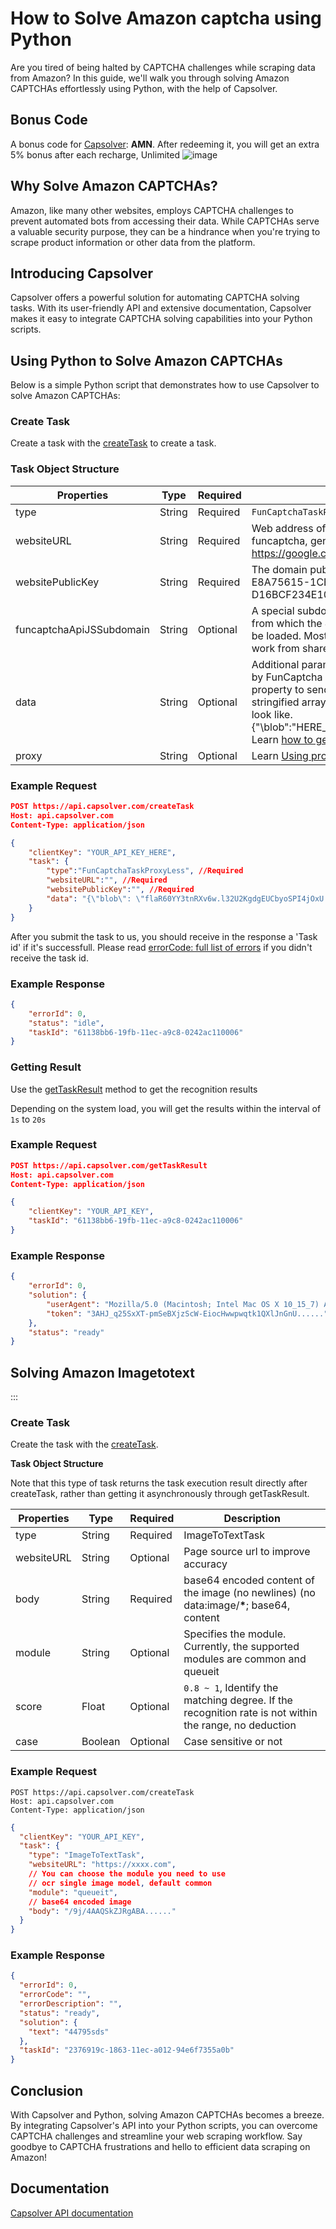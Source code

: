 # How to Solve Amazon captcha using Python
Are you tired of being halted by CAPTCHA challenges while scraping data from Amazon? In this guide, we'll walk you through solving Amazon CAPTCHAs effortlessly using Python, with the help of Capsolver.

## Bonus Code
 A bonus code for [Capsolver](https://www.capsolver.com/): **AMN**. After redeeming it, you will get an extra 5% bonus after each recharge, Unlimited
 ![image](https://github.com/ERIZOAT/solve-amazon-captcha-python/assets/157081315/fc2a6424-a77d-48f1-a33d-458d1dfae0d9)


## Why Solve Amazon CAPTCHAs?

Amazon, like many other websites, employs CAPTCHA challenges to prevent automated bots from accessing their data. While CAPTCHAs serve a valuable security purpose, they can be a hindrance when you're trying to scrape product information or other data from the platform.

## Introducing Capsolver

Capsolver offers a powerful solution for automating CAPTCHA solving tasks. With its user-friendly API and extensive documentation, Capsolver makes it easy to integrate CAPTCHA solving capabilities into your Python scripts.

## Using Python to Solve Amazon CAPTCHAs

Below is a simple Python script that demonstrates how to use Capsolver to solve Amazon CAPTCHAs:

### Create Task

Create a task with the [createTask](../api-createtask.md) to create a task.

### Task Object Structure

| Properties               | Type   | Required | Description                                                                                                                                                                                                                                                                                                                |
|--------------------------|--------|----------|----------------------------------------------------------------------------------------------------------------------------------------------------------------------------------------------------------------------------------------------------------------------------------------------------------------------------|
| type                     | String | Required | `FunCaptchaTaskProxyLess`                                                                                                                                                                                                                                                                                                  |
| websiteURL               | String | Required | Web address of the website using funcaptcha, generally it's fixed value. (Ex: https://google.com)                                                                                                                                                                                                                          |
| websitePublicKey         | String | Required | The domain public key, rarely updated. (Ex: E8A75615-1CBA-5DFF-8031-D16BCF234E10)                                                                                                                                                                                                                                          |
| funcaptchaApiJSSubdomain | String | Optional | A special subdomain of [funcaptcha.com](http://funcaptcha.com/), from which the JS captcha widget should be loaded. Most FunCaptcha installations work from shared domains.                                                                                                                                                |
| data                     | String | Optional | Additional parameter that may be required by FunCaptcha implementation. Use this property to send "blob" value as a stringified array. See example how it may look like. {"\blob\":\"HERE_COMES_THE_blob_VALUE\"}  Learn [how to get FunCaptcha blob data](https://www.capsolver.com/blog/FunCaptcha/funcaptcha-data-blob) |
| proxy                    | String | Optional | Learn [Using proxies](../api-how-to-use-proxy)                                                                                                                                                                                                                                                                             |

### Example Request

``` json
POST https://api.capsolver.com/createTask
Host: api.capsolver.com
Content-Type: application/json

{
    "clientKey": "YOUR_API_KEY_HERE",
    "task": {
        "type":"FunCaptchaTaskProxyLess", //Required
        "websiteURL":"", //Required
        "websitePublicKey":"", //Required
        "data": "{\"blob\": \"flaR60YY3tnRXv6w.l32U2KgdgEUCbyoSPI4jOxU...\"}" // Optional
    }
}
```


After you submit the task to us, you should receive in the response a 'Task id' if it's successfull. Please
read [errorCode: full list of errors](https://captchaai.atlassian.net/wiki/spaces/CAPTCHAAI/pages/394062/FuncaptchaTask+solving+FunCaptcha#)
if you didn't receive the task id.

### Example Response

``` json
{
    "errorId": 0,
    "status": "idle",
    "taskId": "61138bb6-19fb-11ec-a9c8-0242ac110006"
}

```

### **Getting Result**

Use the [getTaskResult](../api-gettaskresult.md) method to get the recognition results

Depending on the system load, you will get the results within the interval of `1s` to `20s`

### Example Request

``` json
POST https://api.capsolver.com/getTaskResult
Host: api.capsolver.com
Content-Type: application/json

{
    "clientKey": "YOUR_API_KEY",
    "taskId": "61138bb6-19fb-11ec-a9c8-0242ac110006"
}
```

### Example Response

``` json
{
    "errorId": 0,
    "solution": {
        "userAgent": "Mozilla/5.0 (Macintosh; Intel Mac OS X 10_15_7) AppleWebKit/537.36 (KHTML, like Gecko) Chrome/120.0.0.0 Safari/537.36",
        "token": "3AHJ_q25SxXT-pmSeBXjzScW-EiocHwwpwqtk1QXlJnGnU......"
    },
    "status": "ready"
}
```


## Solving Amazon Imagetotext



:::

### Create Task

Create the task with the [createTask](../api-createtask.md).

**Task Object Structure**

Note that this type of task returns the task execution result directly after createTask, rather than getting it
asynchronously through getTaskResult.

| Properties | Type    | Required | Description                                                                                            |
|------------|---------|----------|--------------------------------------------------------------------------------------------------------|
| type       | String  | Required | ImageToTextTask                                                                                        |
| websiteURL | String  | Optional | Page source url to improve accuracy                                                                    |
| body       | String  | Required | base64 encoded content of the image (no newlines) (no data:image/****\*****; base64, content           |
| module     | String  | Optional | Specifies the module. Currently, the supported modules are common and queueit                          |
| score      | Float   | Optional | `0.8 ~ 1`, Identify the matching degree. If the recognition rate is not within the range, no deduction |
| case       | Boolean | Optional | Case sensitive or not                                                                                  |

### Example Request

```text
POST https://api.capsolver.com/createTask
Host: api.capsolver.com
Content-Type: application/json
```

```json lines
{
  "clientKey": "YOUR_API_KEY",
  "task": {
    "type": "ImageToTextTask",
    "websiteURL": "https://xxxx.com",
    // You can choose the module you need to use
    // ocr single image model, default common
    "module": "queueit",
    // base64 encoded image
    "body": "/9j/4AAQSkZJRgABA......"
  }
}
```

### Example Response

```json lines
{
  "errorId": 0,
  "errorCode": "",
  "errorDescription": "",
  "status": "ready",
  "solution": {
    "text": "44795sds"
  },
  "taskId": "2376919c-1863-11ec-a012-94e6f7355a0b"
}
```

## Conclusion

With Capsolver and Python, solving Amazon CAPTCHAs becomes a breeze. By integrating Capsolver's API into your Python scripts, you can overcome CAPTCHA challenges and streamline your web scraping workflow. Say goodbye to CAPTCHA frustrations and hello to efficient data scraping on Amazon!

## Documentation 
[Capsolver API documentation](https://docs.capsolver.com/guide/api-server.html)
